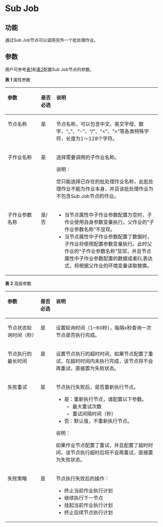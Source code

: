 # Sub Job<a name="dgc_01_0467"></a>

## 功能<a name="zh-cn_topic_0157404961_section19542113151719"></a>

通过Sub Job节点可以调用另外一个批处理作业。

## 参数<a name="zh-cn_topic_0157404961_section55641359184"></a>

用户可参考[表1](#zh-cn_topic_0157404961_table3764823994826)和[表2](#zh-cn_topic_0157404961_table58040457102411)配置Sub Job节点的参数。

**表 1**  属性参数

<a name="zh-cn_topic_0157404961_table3764823994826"></a>
<table><thead align="left"><tr id="zh-cn_topic_0157404961_row3170822394826"><th class="cellrowborder" valign="top" width="21.86%" id="mcps1.2.4.1.1"><p id="zh-cn_topic_0157404961_p2984581994826"><a name="zh-cn_topic_0157404961_p2984581994826"></a><a name="zh-cn_topic_0157404961_p2984581994826"></a>参数</p>
</th>
<th class="cellrowborder" valign="top" width="10.040000000000001%" id="mcps1.2.4.1.2"><p id="zh-cn_topic_0157404961_p159227094826"><a name="zh-cn_topic_0157404961_p159227094826"></a><a name="zh-cn_topic_0157404961_p159227094826"></a>是否必选</p>
</th>
<th class="cellrowborder" valign="top" width="68.10000000000001%" id="mcps1.2.4.1.3"><p id="zh-cn_topic_0157404961_p6186505494826"><a name="zh-cn_topic_0157404961_p6186505494826"></a><a name="zh-cn_topic_0157404961_p6186505494826"></a>说明</p>
</th>
</tr>
</thead>
<tbody><tr id="zh-cn_topic_0157404961_row1991457694826"><td class="cellrowborder" valign="top" width="21.86%" headers="mcps1.2.4.1.1 "><p id="zh-cn_topic_0157404961_p246794194826"><a name="zh-cn_topic_0157404961_p246794194826"></a><a name="zh-cn_topic_0157404961_p246794194826"></a>节点名称</p>
</td>
<td class="cellrowborder" valign="top" width="10.040000000000001%" headers="mcps1.2.4.1.2 "><p id="zh-cn_topic_0157404961_p6568554794826"><a name="zh-cn_topic_0157404961_p6568554794826"></a><a name="zh-cn_topic_0157404961_p6568554794826"></a>是</p>
</td>
<td class="cellrowborder" valign="top" width="68.10000000000001%" headers="mcps1.2.4.1.3 "><p id="zh-cn_topic_0157404961_p1892909794826"><a name="zh-cn_topic_0157404961_p1892909794826"></a><a name="zh-cn_topic_0157404961_p1892909794826"></a><span id="zh-cn_topic_0099822521_text44323307153939"><a name="zh-cn_topic_0099822521_text44323307153939"></a><a name="zh-cn_topic_0099822521_text44323307153939"></a>节点</span>名称，可以包含中文、英文字母、数字、<span class="parmvalue" id="zh-cn_topic_0099822521_zh-cn_topic_0099822521_parmvalue38166764101253"><a name="zh-cn_topic_0099822521_zh-cn_topic_0099822521_parmvalue38166764101253"></a><a name="zh-cn_topic_0099822521_zh-cn_topic_0099822521_parmvalue38166764101253"></a>“_”</span>、<span class="parmvalue" id="zh-cn_topic_0099822521_zh-cn_topic_0099822521_parmvalue4500149101253"><a name="zh-cn_topic_0099822521_zh-cn_topic_0099822521_parmvalue4500149101253"></a><a name="zh-cn_topic_0099822521_zh-cn_topic_0099822521_parmvalue4500149101253"></a>“-”</span>、<span class="parmvalue" id="zh-cn_topic_0099822521_parmvalue3773104413412"><a name="zh-cn_topic_0099822521_parmvalue3773104413412"></a><a name="zh-cn_topic_0099822521_parmvalue3773104413412"></a>“/”</span>、<span class="parmvalue" id="zh-cn_topic_0099822521_zh-cn_topic_0099822521_parmvalue28967750101253"><a name="zh-cn_topic_0099822521_zh-cn_topic_0099822521_parmvalue28967750101253"></a><a name="zh-cn_topic_0099822521_zh-cn_topic_0099822521_parmvalue28967750101253"></a>“&lt;”</span>、<span class="parmvalue" id="zh-cn_topic_0099822521_zh-cn_topic_0099822521_parmvalue64686408101253"><a name="zh-cn_topic_0099822521_zh-cn_topic_0099822521_parmvalue64686408101253"></a><a name="zh-cn_topic_0099822521_zh-cn_topic_0099822521_parmvalue64686408101253"></a>“&gt;”</span>等各类特殊字符，长度为1～128个字符。</p>
</td>
</tr>
<tr id="zh-cn_topic_0157404961_row824216571514"><td class="cellrowborder" valign="top" width="21.86%" headers="mcps1.2.4.1.1 "><p id="zh-cn_topic_0157404961_p1143912012225"><a name="zh-cn_topic_0157404961_p1143912012225"></a><a name="zh-cn_topic_0157404961_p1143912012225"></a>子作业名称</p>
</td>
<td class="cellrowborder" valign="top" width="10.040000000000001%" headers="mcps1.2.4.1.2 "><p id="zh-cn_topic_0157404961_p9438150152210"><a name="zh-cn_topic_0157404961_p9438150152210"></a><a name="zh-cn_topic_0157404961_p9438150152210"></a>是</p>
</td>
<td class="cellrowborder" valign="top" width="68.10000000000001%" headers="mcps1.2.4.1.3 "><p id="zh-cn_topic_0157404961_p9437901223"><a name="zh-cn_topic_0157404961_p9437901223"></a><a name="zh-cn_topic_0157404961_p9437901223"></a>选择需要调用的子作业名称。</p>
<div class="note" id="zh-cn_topic_0157404961_note1524524523816"><a name="zh-cn_topic_0157404961_note1524524523816"></a><a name="zh-cn_topic_0157404961_note1524524523816"></a><span class="notetitle"> 说明： </span><div class="notebody"><p id="zh-cn_topic_0157404961_p1024511457386"><a name="zh-cn_topic_0157404961_p1024511457386"></a><a name="zh-cn_topic_0157404961_p1024511457386"></a>您只能选择已存在的批处理作业名称，此批处理作业不能为作业本身，并且该批处理作业为不包含Sub Job节点的作业。</p>
</div></div>
</td>
</tr>
<tr id="zh-cn_topic_0157404961_row19710715192314"><td class="cellrowborder" valign="top" width="21.86%" headers="mcps1.2.4.1.1 "><p id="zh-cn_topic_0157404961_p67111615142312"><a name="zh-cn_topic_0157404961_p67111615142312"></a><a name="zh-cn_topic_0157404961_p67111615142312"></a>子作业参数名称</p>
</td>
<td class="cellrowborder" valign="top" width="10.040000000000001%" headers="mcps1.2.4.1.2 "><p id="zh-cn_topic_0157404961_p471171592313"><a name="zh-cn_topic_0157404961_p471171592313"></a><a name="zh-cn_topic_0157404961_p471171592313"></a>是/否</p>
</td>
<td class="cellrowborder" valign="top" width="68.10000000000001%" headers="mcps1.2.4.1.3 "><a name="zh-cn_topic_0157404961_ul1619814105495"></a><a name="zh-cn_topic_0157404961_ul1619814105495"></a><ul id="zh-cn_topic_0157404961_ul1619814105495"><li>当节点属性中子作业参数配置为空时，子作业使用自身参数变量执行。父作业的<span class="parmname" id="zh-cn_topic_0157404961_parmname2952112184912"><a name="zh-cn_topic_0157404961_parmname2952112184912"></a><a name="zh-cn_topic_0157404961_parmname2952112184912"></a>“子作业参数名称”</span>不显现。</li><li>当节点属性中子作业参数配置了数据时，子作业将使用配置参数变量执行。此时父作业的<span class="parmname" id="zh-cn_topic_0157404961_parmname1838619044919"><a name="zh-cn_topic_0157404961_parmname1838619044919"></a><a name="zh-cn_topic_0157404961_parmname1838619044919"></a>“子作业参数名称”</span>显现，并且节点属性中子作业参数配置的数据或者EL表达式，将根据父作业的环境变量读取替换。</li></ul>
</td>
</tr>
</tbody>
</table>

**表 2**  高级参数

<a name="zh-cn_topic_0157404961_table58040457102411"></a>
<table><thead align="left"><tr id="zh-cn_topic_0099822521_row27216578102411"><th class="cellrowborder" valign="top" width="21.58%" id="mcps1.2.4.1.1"><p id="zh-cn_topic_0099822521_p57059205102411"><a name="zh-cn_topic_0099822521_p57059205102411"></a><a name="zh-cn_topic_0099822521_p57059205102411"></a>参数</p>
</th>
<th class="cellrowborder" valign="top" width="10.14%" id="mcps1.2.4.1.2"><p id="zh-cn_topic_0099822521_p58392901102411"><a name="zh-cn_topic_0099822521_p58392901102411"></a><a name="zh-cn_topic_0099822521_p58392901102411"></a>是否必选</p>
</th>
<th class="cellrowborder" valign="top" width="68.28%" id="mcps1.2.4.1.3"><p id="zh-cn_topic_0099822521_p32204521102411"><a name="zh-cn_topic_0099822521_p32204521102411"></a><a name="zh-cn_topic_0099822521_p32204521102411"></a>说明</p>
</th>
</tr>
</thead>
<tbody><tr id="zh-cn_topic_0099822521_row51612113175"><td class="cellrowborder" valign="top" width="21.58%" headers="mcps1.2.4.1.1 "><p id="zh-cn_topic_0099822521_p416115112178"><a name="zh-cn_topic_0099822521_p416115112178"></a><a name="zh-cn_topic_0099822521_p416115112178"></a>节点状态轮询时间（秒）</p>
</td>
<td class="cellrowborder" valign="top" width="10.14%" headers="mcps1.2.4.1.2 "><p id="zh-cn_topic_0099822521_p101615110176"><a name="zh-cn_topic_0099822521_p101615110176"></a><a name="zh-cn_topic_0099822521_p101615110176"></a>是</p>
</td>
<td class="cellrowborder" valign="top" width="68.28%" headers="mcps1.2.4.1.3 "><p id="zh-cn_topic_0099822521_p4161191101716"><a name="zh-cn_topic_0099822521_p4161191101716"></a><a name="zh-cn_topic_0099822521_p4161191101716"></a>设置轮询时间（1~60秒），每隔x秒查询一次<span id="zh-cn_topic_0099822521_text1526241235118"><a name="zh-cn_topic_0099822521_text1526241235118"></a><a name="zh-cn_topic_0099822521_text1526241235118"></a>节点</span>是否执行完成。</p>
</td>
</tr>
<tr id="zh-cn_topic_0099822521_row5101045193916"><td class="cellrowborder" valign="top" width="21.58%" headers="mcps1.2.4.1.1 "><p id="zh-cn_topic_0099822521_p147314419397"><a name="zh-cn_topic_0099822521_p147314419397"></a><a name="zh-cn_topic_0099822521_p147314419397"></a>节点执行的最长时间</p>
</td>
<td class="cellrowborder" valign="top" width="10.14%" headers="mcps1.2.4.1.2 "><p id="zh-cn_topic_0099822521_p610124511390"><a name="zh-cn_topic_0099822521_p610124511390"></a><a name="zh-cn_topic_0099822521_p610124511390"></a>是</p>
</td>
<td class="cellrowborder" valign="top" width="68.28%" headers="mcps1.2.4.1.3 "><p id="zh-cn_topic_0099822521_p11011456393"><a name="zh-cn_topic_0099822521_p11011456393"></a><a name="zh-cn_topic_0099822521_p11011456393"></a>设置<span id="zh-cn_topic_0099822521_text380131541112"><a name="zh-cn_topic_0099822521_text380131541112"></a><a name="zh-cn_topic_0099822521_text380131541112"></a>节点</span>执行的超时时间，如果<span id="zh-cn_topic_0099822521_text1944213322118"><a name="zh-cn_topic_0099822521_text1944213322118"></a><a name="zh-cn_topic_0099822521_text1944213322118"></a>节点</span>配置了重试，在超时时间内未执行完成，该节点将不会再重试，直接置为失败状态。</p>
</td>
</tr>
<tr id="zh-cn_topic_0099822521_row58429402102411"><td class="cellrowborder" valign="top" width="21.58%" headers="mcps1.2.4.1.1 "><p id="zh-cn_topic_0099822521_p5533912102858"><a name="zh-cn_topic_0099822521_p5533912102858"></a><a name="zh-cn_topic_0099822521_p5533912102858"></a>失败重试</p>
</td>
<td class="cellrowborder" valign="top" width="10.14%" headers="mcps1.2.4.1.2 "><p id="zh-cn_topic_0099822521_p45593742102858"><a name="zh-cn_topic_0099822521_p45593742102858"></a><a name="zh-cn_topic_0099822521_p45593742102858"></a>是</p>
</td>
<td class="cellrowborder" valign="top" width="68.28%" headers="mcps1.2.4.1.3 "><p id="zh-cn_topic_0099822521_p2105628102858"><a name="zh-cn_topic_0099822521_p2105628102858"></a><a name="zh-cn_topic_0099822521_p2105628102858"></a><span id="zh-cn_topic_0099822521_text29185571161243"><a name="zh-cn_topic_0099822521_text29185571161243"></a><a name="zh-cn_topic_0099822521_text29185571161243"></a>节点</span>执行失败后，是否重新执行<span id="zh-cn_topic_0099822521_text58583828161245"><a name="zh-cn_topic_0099822521_text58583828161245"></a><a name="zh-cn_topic_0099822521_text58583828161245"></a>节点</span>。</p>
<a name="zh-cn_topic_0099822521_ul18950660102858"></a><a name="zh-cn_topic_0099822521_ul18950660102858"></a><ul id="zh-cn_topic_0099822521_ul18950660102858"><li>是：重新执行<span id="zh-cn_topic_0099822521_text19139245161248"><a name="zh-cn_topic_0099822521_text19139245161248"></a><a name="zh-cn_topic_0099822521_text19139245161248"></a>节点</span>，请配置以下参数。<a name="zh-cn_topic_0099822521_ul58608523102858"></a><a name="zh-cn_topic_0099822521_ul58608523102858"></a><ul id="zh-cn_topic_0099822521_ul58608523102858"><li>最大重试次数</li><li>重试间隔时间（秒）</li></ul>
</li><li>否：默认值，不重新执行<span id="zh-cn_topic_0099822521_text1328324161254"><a name="zh-cn_topic_0099822521_text1328324161254"></a><a name="zh-cn_topic_0099822521_text1328324161254"></a>节点</span>。</li></ul>
<div class="note" id="zh-cn_topic_0099822521_note69071033105815"><a name="zh-cn_topic_0099822521_note69071033105815"></a><a name="zh-cn_topic_0099822521_note69071033105815"></a><span class="notetitle"> 说明： </span><div class="notebody"><p id="zh-cn_topic_0099822521_p1590733314581"><a name="zh-cn_topic_0099822521_p1590733314581"></a><a name="zh-cn_topic_0099822521_p1590733314581"></a>如果作业节点配置了重试，并且配置了超时时间，该节点执行超时后将不会再重试，直接置为失败状态。</p>
</div></div>
</td>
</tr>
<tr id="zh-cn_topic_0099822521_row29541959102411"><td class="cellrowborder" valign="top" width="21.58%" headers="mcps1.2.4.1.1 "><p id="zh-cn_topic_0099822521_p13154928102858"><a name="zh-cn_topic_0099822521_p13154928102858"></a><a name="zh-cn_topic_0099822521_p13154928102858"></a>失败策略</p>
</td>
<td class="cellrowborder" valign="top" width="10.14%" headers="mcps1.2.4.1.2 "><p id="zh-cn_topic_0099822521_p58916261102858"><a name="zh-cn_topic_0099822521_p58916261102858"></a><a name="zh-cn_topic_0099822521_p58916261102858"></a>是</p>
</td>
<td class="cellrowborder" valign="top" width="68.28%" headers="mcps1.2.4.1.3 "><p id="zh-cn_topic_0099822521_p7487822102858"><a name="zh-cn_topic_0099822521_p7487822102858"></a><a name="zh-cn_topic_0099822521_p7487822102858"></a><span id="zh-cn_topic_0099822521_text5371194616130"><a name="zh-cn_topic_0099822521_text5371194616130"></a><a name="zh-cn_topic_0099822521_text5371194616130"></a>节点</span>执行失败后的操作：</p>
<a name="zh-cn_topic_0099822521_ul281538102858"></a><a name="zh-cn_topic_0099822521_ul281538102858"></a><ul id="zh-cn_topic_0099822521_ul281538102858"><li>终止当前作业执行计划</li><li>继续执行下一节点</li><li>挂起当前作业执行计划</li><li>终止后续节点执行计划</li></ul>
</td>
</tr>
</tbody>
</table>

